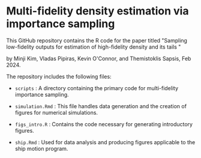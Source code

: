 # Multi-fidelity density estimation via importance sampling

This GitHub repository contains the R code for the paper titled "Sampling low-fidelity outputs for estimation of high-fidelity density and its tails "

by Minji Kim, Vladas Pipiras, Kevin O'Connor, and Themistoklis Sapsis, Feb 2024.

The repository includes the following files:

* ``scripts`` : A directory containing the primary code for multi-fidelity importance sampling.

* ``simulation.Rmd`` : This file handles data generation and the creation of figures for numerical simulations.

* ``figs_intro.R`` : Contains the code necessary for generating introductory figures.

* ``ship.Rmd`` : Used for data analysis and producing figures applicable to the ship motion program.
